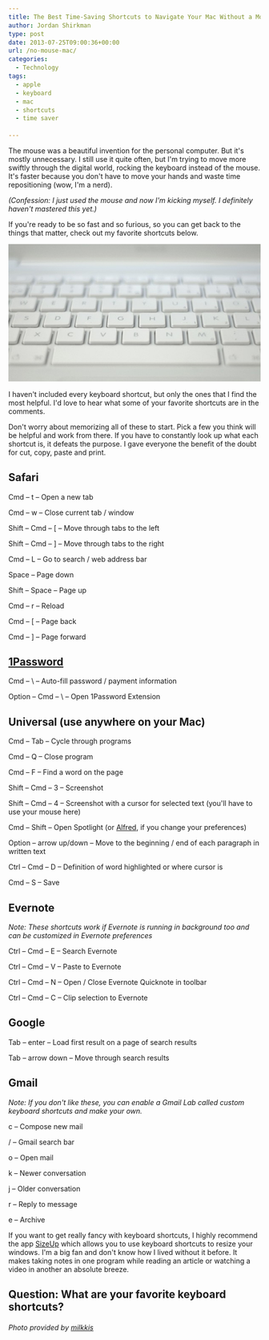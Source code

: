 ```yaml
---
title: The Best Time-Saving Shortcuts to Navigate Your Mac Without a Mouse
author: Jordan Shirkman
type: post
date: 2013-07-25T09:00:36+00:00
url: /no-mouse-mac/
categories:
  - Technology
tags:
  - apple
  - keyboard
  - mac
  - shortcuts
  - time saver

---
```

The mouse was a beautiful invention for the personal computer. But it's mostly unnecessary. I still use it quite often, but I'm trying to move more swiftly through the digital world, rocking the keyboard instead of the mouse. It's faster because you don't have to move your hands and waste time repositioning (wow, I'm a nerd).

_(Confession: I just used the mouse and now I'm kicking myself. I definitely haven't mastered this yet.)_

If you're ready to be so fast and so furious, so you can get back to the things that matter, check out my favorite shortcuts below.

[![Image](/static/images/keyboard.jpeg)](https://jshirk.com/blog/no-mouse-mac)

I haven't included every keyboard shortcut, but only the ones that I find the most helpful. I'd love to hear what some of your favorite shortcuts are in the comments.<!--more-->

Don't worry about memorizing all of these to start. Pick a few you think will be helpful and work from there. If you have to constantly look up what each shortcut is, it defeats the purpose. I gave everyone the benefit of the doubt for cut, copy, paste and print.

## Safari

Cmd &#8211; t &#8211; Open a new tab

Cmd &#8211; w &#8211; Close current tab / window

Shift &#8211; Cmd &#8211; [ &#8211; Move through tabs to the left

Shift &#8211; Cmd &#8211; ] &#8211; Move through tabs to the right

Cmd &#8211; L &#8211; Go to search / web address bar

Space &#8211; Page down

Shift &#8211; Space &#8211; Page up

Cmd &#8211; r &#8211; Reload

Cmd &#8211; [ &#8211; Page back

Cmd &#8211; ] &#8211; Page forward

## [1Password](http://1password.com)

Cmd &#8211; \ &#8211; Auto-fill password / payment information

Option &#8211; Cmd &#8211; \ &#8211; Open 1Password Extension

## Universal (use anywhere on your Mac)

Cmd &#8211; Tab &#8211; Cycle through programs

Cmd &#8211; Q &#8211; Close program

Cmd &#8211; F &#8211; Find a word on the page

Shift &#8211; Cmd &#8211; 3 &#8211; Screenshot

Shift &#8211; Cmd &#8211; 4 &#8211; Screenshot with a cursor for selected text (you'll have to use your mouse here)

Cmd &#8211; Shift &#8211; Open Spotlight (or [Alfred](http://alfredapp.com), if you change your preferences)

Option &#8211; arrow up/down &#8211; Move to the beginning / end of each paragraph in written text

Ctrl &#8211; Cmd &#8211; D &#8211; Definition of word highlighted or where cursor is

Cmd &#8211; S &#8211; Save

## Evernote

_Note: These shortcuts work if Evernote is running in background too and can be customized in Evernote preferences_

Ctrl &#8211; Cmd &#8211; E &#8211; Search Evernote

Ctrl &#8211; Cmd &#8211; V &#8211; Paste to Evernote

Ctrl &#8211; Cmd &#8211; N &#8211; Open / Close Evernote Quicknote in toolbar

Ctrl &#8211; Cmd &#8211; C &#8211; Clip selection to Evernote

## Google

Tab &#8211; enter &#8211; Load first result on a page of search results

Tab &#8211; arrow down &#8211; Move through search results

## Gmail

_Note: If you don't like these, you can enable a Gmail Lab called custom keyboard shortcuts and make your own._

c &#8211; Compose new mail

/ &#8211; Gmail search bar

o &#8211; Open mail

k &#8211; Newer conversation

j &#8211; Older conversation

r &#8211; Reply to message

e &#8211; Archive

If you want to get really fancy with keyboard shortcuts, I highly recommend the app [SizeUp](http://www.irradiatedsoftware.com/sizeup/) which allows you to use keyboard shortcuts to resize your windows. I'm a big fan and don't know how I lived without it before. It makes taking notes in one program while reading an article or watching a video in another an absolute breeze.

## Question: What are your favorite keyboard shortcuts?

###### Photo provided by [milkkis](http://www.sxc.hu/profile/milkkis)
